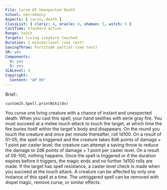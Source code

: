 ```yaml
---
File: Curse Of Unexpected Death
School: necromancy
Aspects: [ curse, death ]
ClassList: { cleric: 4, oracle: 4, shaman: 5, witch: 5 }
CastTime: standard action
Range: touch
Targets: living creature touched
Duration: 1 minute/level (see text)
SavingThrow: Fortitude partial (see text)
SR: yes
Components:
  V: yes
  S: yes
SLALevel: 4
Copyright:
  Content: "AP 89"
---
```

Brief:: 

```dataviewjs
customJS.Spell.printWiki(dv)
```

You curse one living creature with a chance of instant and unexpected death. When you cast this spell, your hand seethes with eerie gray fire. You must succeed at a melee touch attack to touch the target, at which time the fire buries itself within the target's body and disappears. On the round you touch the creature and once per minute thereafter, roll 1d100. On a result of 01-05, the spell is triggered and the creature takes 8d6 points of damage + 1 point per caster level; the creature can attempt a saving throw to reduce the damage to 2d6 points of damage + 1 point per caster level. On a result of 06-100, nothing happens.  Once the spell is triggered or if the duration expires before it triggers, the magic ends and no further 1d100 rolls are made. If the target has spell resistance, a caster level check is made when you succeed at the touch attack. A creature can be affected by only one instance of this spell at a time. The untriggered spell can be removed with dispel magic, remove curse, or similar effects.
